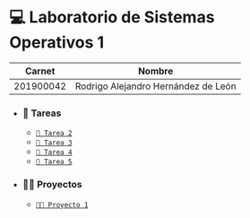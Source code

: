 # 💻 Laboratorio de Sistemas Operativos 1

|Carnet|Nombre|
|------|------|
|201900042|Rodrigo Alejandro Hernández de León|

- ### 📝 Tareas
    - [`📝 Tarea 2`](./Tareas/Tarea2)
    - [`📝 Tarea 3`](./Tareas/Tarea3)
    - [`📝 Tarea 4`](./Tareas/Tarea4)
    - [`📝 Tarea 5`](./Tareas/Tarea5)

- ### 👨‍💻 Proyectos
    - [`👨‍💻 Proyecto 1`](./Proyectos/Proyecto1/)